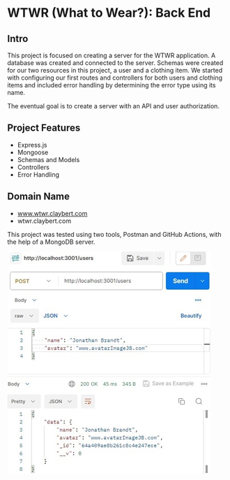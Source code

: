 # WTWR (What to Wear?): Back End

## Intro

This project is focused on creating a server for the WTWR application.
A database was created and connected to the server. Schemas were created for our two resources in this project, a user and a clothing item. We started with configuring our first routes and controllers for both users and clothing items and included error handling by determining the error type using its name.

The eventual goal is to create a server with an API and user authorization.

## Project Features

- Express.js
- Mongoose
- Schemas and Models
- Controllers
- Error Handling

## Domain Name

- www.wtwr.claybert.com
- wtwr.claybert.com

This project was tested using two tools, Postman and GitHub Actions, with the help of a MongoDB server.

![alt text](./images/Post-users.jpg)
